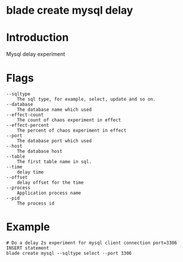 # blade create mysql delay

# **Introduction**
Mysql delay experiment
# **Flags**

```
--sqltype
	The sql type, for example, select, update and so on.
--database
	The database name which used
--effect-count
	The count of chaos experiment in effect
--effect-percent
	The percent of chaos experiment in effect
--port
	The database port which used
--host
	The database host
--table
	The first table name in sql.
--time
	delay time
--offset
	delay offset for the time
--process
	Application process name
--pid
	The process id

```

# **Example**

````
# Do a delay 2s experiment for mysql client connection port=3306 INSERT statement
blade create mysql --sqltype select --port 3306
````


